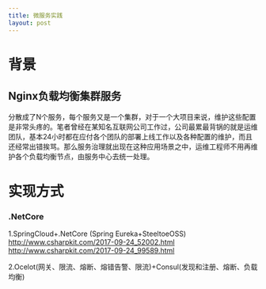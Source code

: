 ```yaml
---
title: 微服务实践
layout: post
---
```


# 背景
## Nginx负载均衡集群服务
分散成了N个服务，每个服务又是一个集群，对于一个大项目来说，维护这些配置是非常头疼的。笔者曾经在某知名互联网公司工作过，公司最累最背锅的就是运维团队，基本24小时都在应付各个团队的部署上线工作以及各种配置的维护，而且还经常出错挨骂。那么服务治理就出现在这种应用场景之中，运维工程师不用再维护各个负载均衡节点，由服务中心去统一处理。

# 实现方式
### .NetCore

1.SpringCloud+.NetCore
(Spring Eureka+SteeltoeOSS)
http://www.csharpkit.com/2017-09-24_52002.html
http://www.csharpkit.com/2017-09-24_99589.html

2.Ocelot(网关、限流、熔断、熔错告警、限流)+Consul(发现和注册、熔断、负载均衡)